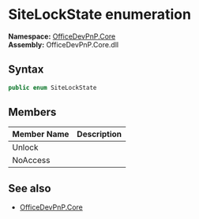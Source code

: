 # SiteLockState  enumeration
**Namespace:** [OfficeDevPnP.Core](OfficeDevPnP.Core.md)  
**Assembly:** OfficeDevPnP.Core.dll  
## Syntax
```C#
public enum SiteLockState
```
## Members
|**Member Name**|**Description**|
|:-----|:-----|
| Unlock | 
| NoAccess | 

## See also
- [OfficeDevPnP.Core](OfficeDevPnP.Core.md)
